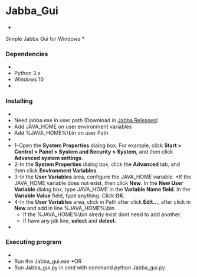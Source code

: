 # Jabba_Gui
*
Simple Jabba Gui for Windows
*
### Dependencies
*
* Python 3.x
* Windows 10
*
### Installing
*
* Need jabba.exe in user path (Download in [Jabba Releases](https://github.com/shyiko/jabba/releases))
* Add JAVA_HOME on user environment variables
* Add %JAVA_HOME%\bin on user Path
*
* 1-Open the **System Properties** dialog box. For example, click **Start > Control > Panel > System and Security > System**, and then click **Advanced system settings**.
* 2-In the **System Properties** dialog box, click the **Advanced** tab, and then click **Environment Variables**.
* 3-In the **User Variables** area, configure the JAVA_HOME variable.
	*If the JAVA_HOME variable does not exist, then click **New**. In the **New User Variable** dialog box, type JAVA_HOME in the **Variable Name field**. In the **Variable Value** field, type anything. Click **OK**.
* 4-In the **User Variables** area, click in Path after click **Edit...**, after click in **New** and add in line %JAVA_HOME%\bin
	* If the %JAVA_HOME%\bin alredy exist dont need to add another.
	* If have any jdk line, **select** and **delect**.
*
### Executing program
*
* Run the Jabba_gui.exe
*OR
* Run Jabba_gui.py in cmd with command python Jabba_gui.py
